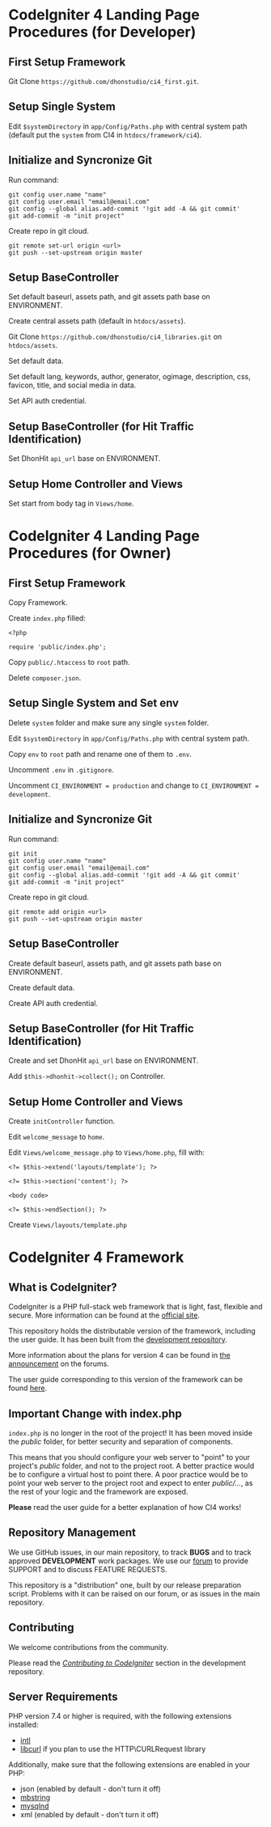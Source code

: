 # CodeIgniter 4 Landing Page Procedures (for Developer)

## First Setup Framework

Git Clone `https://github.com/dhonstudio/ci4_first.git`.

## Setup Single System

Edit `$systemDirectory` in `app/Config/Paths.php` with central system path (default put the `system` from CI4 in `htdocs/framework/ci4`).

## Initialize and Syncronize Git

Run command:

```
git config user.name "name"
git config user.email "email@email.com"
git config --global alias.add-commit '!git add -A && git commit'
git add-commit -m "init project"
```

Create repo in git cloud.

```
git remote set-url origin <url>
git push --set-upstream origin master
```

## Setup BaseController

Set default baseurl, assets path, and git assets path base on ENVIRONMENT.

Create central assets path (default in `htdocs/assets`).

Git Clone `https://github.com/dhonstudio/ci4_libraries.git` on `htdocs/assets`.

Set default data.

Set default lang, keywords, author, generator, ogimage, description, css, favicon, title, and social media in data.

Set API auth credential.

## Setup BaseController (for Hit Traffic Identification)

Set DhonHit `api_url` base on ENVIRONMENT.

## Setup Home Controller and Views

Set start from body tag in `Views/home`.

# CodeIgniter 4 Landing Page Procedures (for Owner)

## First Setup Framework

Copy Framework.

Create `index.php` filled:

```
<?php

require 'public/index.php';
```

Copy `public/.htaccess` to `root` path.

Delete `composer.json`.

## Setup Single System and Set env

Delete `system` folder and make sure any single `system` folder.

Edit `$systemDirectory` in `app/Config/Paths.php` with central system path.

Copy `env` to `root` path and rename one of them to `.env`.

Uncomment `.env` in `.gitignore`.

Uncomment `CI_ENVIRONMENT = production` and change to `CI_ENVIRONMENT = development`.

## Initialize and Syncronize Git

Run command:

```
git init
git config user.name "name"
git config user.email "email@email.com"
git config --global alias.add-commit '!git add -A && git commit'
git add-commit -m "init project"
```

Create repo in git cloud.

```
git remote add origin <url>
git push --set-upstream origin master
```

## Setup BaseController

Create default baseurl, assets path, and git assets path base on ENVIRONMENT.

Create default data.

Create API auth credential.

## Setup BaseController (for Hit Traffic Identification)

Create and set DhonHit `api_url` base on ENVIRONMENT.

Add `$this->dhonhit->collect();` on Controller.

## Setup Home Controller and Views

Create `initController` function.

Edit `welcome_message` to `home`.

Edit `Views/welcome_message.php` to `Views/home.php`, fill with:

```
<?= $this->extend('layouts/template'); ?>

<?= $this->section('content'); ?>

<body code>

<?= $this->endSection(); ?>
```

Create `Views/layouts/template.php`

# CodeIgniter 4 Framework

## What is CodeIgniter?

CodeIgniter is a PHP full-stack web framework that is light, fast, flexible and secure.
More information can be found at the [official site](http://codeigniter.com).

This repository holds the distributable version of the framework,
including the user guide. It has been built from the
[development repository](https://github.com/codeigniter4/CodeIgniter4).

More information about the plans for version 4 can be found in [the announcement](http://forum.codeigniter.com/thread-62615.html) on the forums.

The user guide corresponding to this version of the framework can be found
[here](https://codeigniter4.github.io/userguide/).

## Important Change with index.php

`index.php` is no longer in the root of the project! It has been moved inside the _public_ folder,
for better security and separation of components.

This means that you should configure your web server to "point" to your project's _public_ folder, and
not to the project root. A better practice would be to configure a virtual host to point there. A poor practice would be to point your web server to the project root and expect to enter _public/..._, as the rest of your logic and the
framework are exposed.

**Please** read the user guide for a better explanation of how CI4 works!

## Repository Management

We use GitHub issues, in our main repository, to track **BUGS** and to track approved **DEVELOPMENT** work packages.
We use our [forum](http://forum.codeigniter.com) to provide SUPPORT and to discuss
FEATURE REQUESTS.

This repository is a "distribution" one, built by our release preparation script.
Problems with it can be raised on our forum, or as issues in the main repository.

## Contributing

We welcome contributions from the community.

Please read the [_Contributing to CodeIgniter_](https://github.com/codeigniter4/CodeIgniter4/blob/develop/CONTRIBUTING.md) section in the development repository.

## Server Requirements

PHP version 7.4 or higher is required, with the following extensions installed:

- [intl](http://php.net/manual/en/intl.requirements.php)
- [libcurl](http://php.net/manual/en/curl.requirements.php) if you plan to use the HTTP\CURLRequest library

Additionally, make sure that the following extensions are enabled in your PHP:

- json (enabled by default - don't turn it off)
- [mbstring](http://php.net/manual/en/mbstring.installation.php)
- [mysqlnd](http://php.net/manual/en/mysqlnd.install.php)
- xml (enabled by default - don't turn it off)
